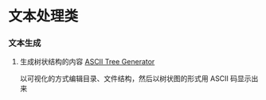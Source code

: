 # 文本处理类

### 文本生成
1. 生成树状结构的内容 [ASCII Tree Generator](https://ascii-tree-generator.com/)
  
   以可视化的方式编辑目录、文件结构，然后以树状图的形式用 ASCII 码显示出来